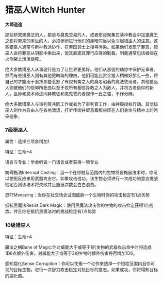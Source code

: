 # 猎巫人Witch Hunter

**大师道途**

那些研究黑魔法的人，那些与魔鬼交易的人，或者那些聚集在渎神教会中加速魔王之影将带来的末世的人，必须悄悄进行他们的黑暗勾当以免引起猎巫人的注意。这些猎巫人通常与新神教派协作，在帝国领土上搜寻污染。如果他们发现了罪恶，猎巫人会将罪恶从阴影中揪出来，使其直面其罪行应得的制裁，制裁通常包括被捆在火刑架上活活烧死。

绝大多数猎巫人从事这行是为了让世界更美好。他们从恶徒的劫掠中保护无辜者。然而有些猎巫人则有其他更晦暗的理由，他们可能比赏金猎人稍微好那么一些，将自己的才能用于追捕那些惹怒了有权有势之人的臭名昭著的魔法使用者。其他猎巫人则被他们的信仰所扭曲以至于视所有相信异教之人为敌人，并将古老信仰的新人，巫师和魔术师连同异教徒和魔鬼誓约者视作一丘之貉，不作分辨。

绝大多数猎巫人与审判官共同工作或者为了审判官工作，由神殿授权行动。其他猎巫人则作为自由人在各地漂流，打听传闻并留意着那些印在人们身体与精神上的污染迹象。

### 7级猎巫人

属性：选择三项各增加1

特征：生命+4

语言与专业：学会听说一门语言或者获得一项专业

妨碍施法Interrupt
Casting：当一个在你触及范围内的生物将要施展法术时，你可以使用反应来用武器攻击它。如果攻击成功，该生物必须进行一次成功的意志挑战检定否则该法术将失败并且施展次数会白白浪费。

恐吓Menacing：当你在社交场合试图威胁一个生物时你的攻击检定有1点优势

抵抗黑魔法Resist Dark
Magic：使用黑魔法攻击你的生物的攻击检定获得1点劣势，并且你在抵抗黑魔法时的挑战检定有1点优势

### 10级猎巫人

特征：生命+4

魔法之祸Bane of
Magic:你对威能大于或等于1的生物的武器攻击命中时将造成1D6点额外伤害，对威能大于或等于3的生物时额外伤害将再增加1D6。

感知腐化Sense
Corruption：你可以使用一个动作来选择一个短程范围内且你可视的目标生物。进行一次智力攻击检定对抗目标的意志。如果成功，你将得知目标的腐化值。
